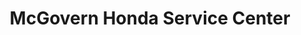 ---
title: "McGovern Honda Service Center"
url: /everett/mcgovern-honda-service-center/
shop: Autowerkstatt
---